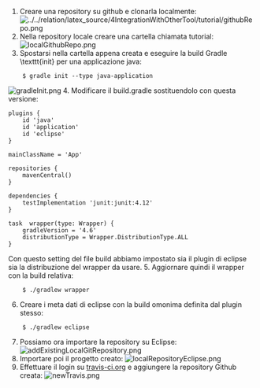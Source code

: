 1.  Creare una repository su github e clonarla localmente:
![../../relation/latex_source/4IntegrationWithOtherTool/tutorial/githubRepo.png](githubRepo.png)
2. Nella repository locale creare una cartella chiamata tutorial:
![localGithubRepo.png](localGithubRepo.png)
3. Spostarsi nella cartella appena creata e eseguire la build Gradle \texttt{init} per una applicazione java:
```
    $ gradle init --type java-application
```
![gradleInit.png](gradleInit.png)
4. Modificare il build.gradle sostituendolo con questa versione:
```
plugins {
    id 'java'
    id 'application'
    id 'eclipse'
}

mainClassName = 'App'

repositories {
    mavenCentral()
}

dependencies {
    testImplementation 'junit:junit:4.12'
}

task  wrapper(type: Wrapper) {
    gradleVersion = '4.6'
    distributionType = Wrapper.DistributionType.ALL
}
```
Con questo setting del file build abbiamo impostato sia il plugin di eclipse sia la distribuzione del wrapper da usare.
5. Aggiornare quindi il wrapper con la build relativa:
```
    $ ./gradlew wrapper
```
6. Creare i meta dati di eclipse con la build omonima definita dal plugin stesso:
```
    $ ./gradlew eclipse
```
7. Possiamo ora importare la repository su Eclipse:
![addExistingLocalGitRepository.png](addExistingLocalGitRepository.png)
8. Importare poi il progetto creato:
![localRepositoryEclipse.png](localRepositoryEclipse.png)
9. Effettuare il login su [travis-ci.org](https://travis-ci.org) e aggiungere la repository Github creata:
![newTravis.png](newTravis.png)

